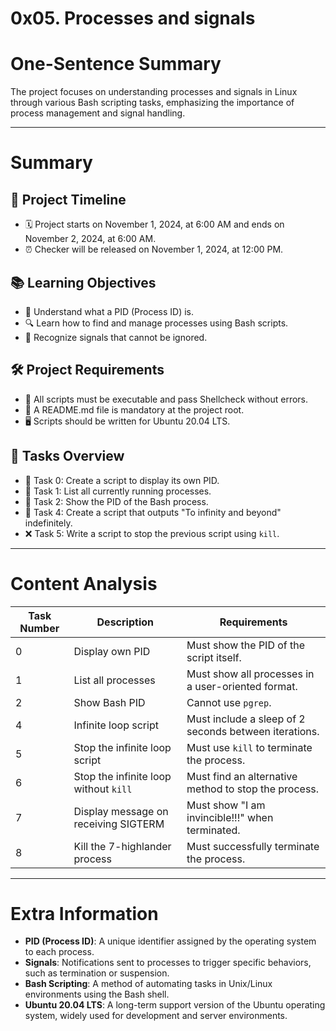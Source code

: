 # 0x05. Processes and signals

# One-Sentence Summary

The project focuses on understanding processes and signals in Linux through various Bash scripting tasks, emphasizing the importance of process management and signal handling.

---

# Summary

## 📅 Project Timeline
- 🗓️ Project starts on November 1, 2024, at 6:00 AM and ends on November 2, 2024, at 6:00 AM.
- ⏰ Checker will be released on November 1, 2024, at 12:00 PM.

## 📚 Learning Objectives
- 🧠 Understand what a PID (Process ID) is.
- 🔍 Learn how to find and manage processes using Bash scripts.
- 🚫 Recognize signals that cannot be ignored.

## 🛠️ Project Requirements
- 📝 All scripts must be executable and pass Shellcheck without errors.
- 📄 A README.md file is mandatory at the project root.
- 🖥️ Scripts should be written for Ubuntu 20.04 LTS.

## 📝 Tasks Overview
- 🥇 Task 0: Create a script to display its own PID.
- 🥈 Task 1: List all currently running processes.
- 🥉 Task 2: Show the PID of the Bash process.
- 🔄 Task 4: Create a script that outputs "To infinity and beyond" indefinitely.
- ❌ Task 5: Write a script to stop the previous script using `kill`.

---

# Content Analysis

| Task Number | Description                                      | Requirements                                   |
|-------------|--------------------------------------------------|------------------------------------------------|
| 0           | Display own PID                                  | Must show the PID of the script itself.       |
| 1           | List all processes                               | Must show all processes in a user-oriented format. |
| 2           | Show Bash PID                                   | Cannot use `pgrep`.                           |
| 4           | Infinite loop script                            | Must include a sleep of 2 seconds between iterations. |
| 5           | Stop the infinite loop script                   | Must use `kill` to terminate the process.     |
| 6           | Stop the infinite loop without `kill`          | Must find an alternative method to stop the process. |
| 7           | Display message on receiving SIGTERM            | Must show "I am invincible!!!" when terminated. |
| 8           | Kill the 7-highlander process                   | Must successfully terminate the process.      |

---

# Extra Information

- **PID (Process ID)**: A unique identifier assigned by the operating system to each process.
- **Signals**: Notifications sent to processes to trigger specific behaviors, such as termination or suspension.
- **Bash Scripting**: A method of automating tasks in Unix/Linux environments using the Bash shell.
- **Ubuntu 20.04 LTS**: A long-term support version of the Ubuntu operating system, widely used for development and server environments.
